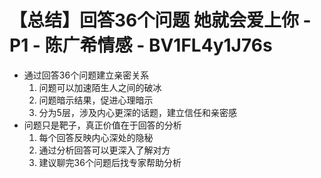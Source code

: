 # 【总结】回答36个问题 她就会爱上你 - P1 - 陈广希情感 - BV1FL4y1J76s

-   通过回答36个问题建立亲密关系
    1.  问题可以加速陌生人之间的破冰
    2.  问题暗示结果，促进心理暗示
    3.  分为5层，涉及内心更深的话题，建立信任和亲密感
-   问题只是靶子，真正价值在于回答的分析
    1.  每个回答反映内心深处的隐秘
    2.  通过分析回答可以更深入了解对方
    3.  建议聊完36个问题后找专家帮助分析